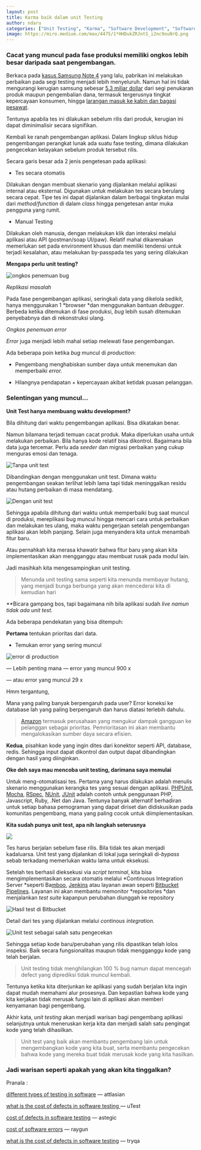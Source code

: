 ```yaml
---
layout: post
title: Karma baik dalam unit Testing
author: ndaru
categories: ["Unit Testing", "Karma", "Software Development", "Software Engineering"]
image: https://miro.medium.com/max/4475/1*HHDukZRJntS_i2nc9ouNrQ.png
---
```


### Cacat yang muncul pada fase produksi memiliki ongkos lebih besar daripada saat pengembangan.

Berkaca pada [kasus Samsung Note 4](https://www.forbes.com/sites/maribellopez/2017/01/22/samsung-reveals-cause-of-note-7-issue-turns-crisis-into-opportunity/#3c01110d24f1) yang lalu, pabrikan ini melakukan perbaikan pada segi testing menjadi lebih menyeluruh. Namun hal ini tidak mengurangi kerugian samsung sebesar [5.3 miliar dollar](https://www.usatoday.com/story/tech/2016/10/14/samsung-note-7-recall-cost-least-53-billion/92040942/) dari segi penukaran produk maupun pengembalian dana, termasuk tergerusnya tingkat kepercayaan konsumen, hingga [larangan masuk ke kabin dan bagasi pesawat](https://money.cnn.com/2016/10/14/technology/samsung-galaxy-note-7-flight-ban/index.html).

Tentunya apabila tes ini dilakukan sebelum rilis dari produk, kerugian ini dapat diminimalisir secara signifikan.

Kembali ke ranah pengembangan aplikasi. Dalam lingkup siklus hidup pengembangan perangkat lunak ada suatu fase testing, dimana dilakukan pengecekan kelayakan sebelum produk tersebut rilis.

Secara garis besar ada 2 jenis pengetesan pada aplikasi:

* Tes secara otomatis

Dilakukan dengan membuat skenario yang dijalankan melalui aplikasi internal atau eksternal. Digunakan untuk melakukan tes secara berulang secara cepat. Tipe tes ini dapat dijalankan dalam berbagai tingkatan mulai dari *method/function* di dalam *class* hingga pengetesan antar muka pengguna yang rumit.

* Manual Testing

Dilakukan oleh manusia, dengan melakukan klik dan interaksi melalui aplikasi atau API (postman/soap UI/paw). Relatif mahal dikarenakan memerlukan set pada environment khusus dan memiliki tendensi untuk terjadi kesalahan, atau melakukan by-passpada tes yang sering dilakukan

**Mengapa perlu unit testing?**

![ongkos penemuan bug](https://cdn-images-1.medium.com/max/4972/1*HHDukZRJntS_i2nc9ouNrQ.png)

*Replikasi masalah*

Pada fase pengembangan aplikasi, seringkali data yang dikelola sedikit, hanya menggunakan 1 *browser *dan menggunakan bantuan *debugger*. Berbeda ketika ditemukan di fase produksi, *bug* lebih susah ditemukan penyebabnya dan di rekonstruksi ulang.

*Ongkos penemuan error*

*Error* juga menjadi lebih mahal setiap melewati fase pengembangan.

Ada beberapa poin ketika *bug* muncul di *production*:

* Pengembang menghabiskan sumber daya untuk menemukan dan memperbaiki *error.*

* Hilangnya pendapatan + kepercayaan akibat ketidak puasan pelanggan.

### Selentingan yang muncul…

**Unit Test hanya membuang waktu development?**

Bila dihitung dari waktu pengembangan aplikasi. Bisa dikatakan benar.

Namun bilamana terjadi temuan cacat produk. Maka diperlukan usaha untuk melakukan perbaikan. Bila hanya kode relatif bisa dikontrol. Bagaimana bila data juga tercemar. Perlu ada *seeder* dan migrasi perbaikan yang cukup menguras emosi dan tenaga.

![Tanpa unit test](https://cdn-images-1.medium.com/max/3056/1*1GfY_kwYlkV9Ytyl0hWGPw.png)

Dibandingkan dengan menggunakan unit test. Dimana waktu pengembangan seakan terlihat lebih lama tapi tidak meninggalkan residu atau hutang perbaikan di masa mendatang.

![Dengan unit test](https://cdn-images-1.medium.com/max/2140/1*adzw24daMSeYL7rTpQ2o5A.png)

Sehingga apabila dihitung dari waktu untuk memperbaiki bug saat muncul di produksi, mereplikasi bug muncul hingga mencari cara untuk perbaikan dan melakukan tes ulang, maka waktu pengerjaan setelah pengembangan aplikasi akan lebih panjang. Selain juga menyandera kita untuk menambah fitur baru.

Atau pernahkah kita merasa khawatir bahwa fitur baru yang akan kita implementasikan akan mengganggu atau membuat rusak pada modul lain.

Jadi masihkah kita mengesampingkan unit testing.
>  Menunda unit testing sama seperti kita menunda membayar hutang, yang menjadi bunga berbunga yang akan mencederai kita di kemudian hari

**Bicara gampang bos, tapi bagaimana nih bila aplikasi sudah *live *namun tidak ada unit test.**

Ada beberapa pendekatan yang bisa ditempuh:

**Pertama** tentukan prioritas dari data.

* Temukan error yang sering muncul

![error di production](https://cdn-images-1.medium.com/max/4176/1*xvgHgMLut4AHkg4gmKb_4A.png)

— Lebih penting mana — error yang muncul 900 x

— atau error yang muncul 29 x

Hmm tergantung,

Mana yang paling banyak berpengaruh pada user? Error koneksi ke database lah yang paling berpengaruh dan harus diatasi terlebih dahulu.
>  [Amazon](https://www.datacenterdynamics.com/news/amazon-to-credit-customers-affected-by-outage/) termasuk perusahaan yang mengukur dampak gangguan ke pelanggan sebagai prioritas. Pemrioritasan ini akan membantu mengalokasikan sumber daya secara efisien.

**Kedua**, pisahkan kode yang ingin dites dari konektor seperti API, database, redis. Sehingga input dapat dikontrol dan output dapat dibandingkan dengan hasil yang diinginkan.

**Oke deh saya mau mencoba unit testing, darimana saya memulai**

Untuk meng-otomatisasi tes. Pertama yang harus dilakukan adalah menulis skenario menggunakan kerangka tes yang sesuai dengan aplikasi. [PHPUnit](https://phpunit.de/), [Mocha](https://mochajs.org/), [RSpec](http://rspec.info/), [NUnit](https://docs.microsoft.com/en-us/dotnet/core/testing/unit-testing-with-nunit), [JUnit](https://junit.org/) adalah contoh untuk penggunaan PHP, Javascript, Ruby, .Net dan Java. Tentunya banyak alternatif berhadiran untuk setiap bahasa pemograman yang dapat diriset dan didiskusikan pada komunitas pengembang, mana yang paling cocok untuk diimplementasikan.

**Kita sudah punya unit test, apa nih langkah seterusnya**

![](https://cdn-images-1.medium.com/max/2000/0*Y5UlNQYmZQXltfP1)

Tes harus berjalan sebelum fase rilis. Bila tidak tes akan menjadi kadaluarsa. Unit test yang dijalankan di lokal juga seringkali di-*bypass* sebab terkadang memerlukan waktu lama untuk eksekusi.

Setelah tes berhasil dieksekusi via *script terminal*, kita bisa mengimplementasikan secara otomatis melalui *Continuous Integration Server *seperti Ba[mboo](https://de.atlassian.com/software/bamboo), [Jenkins](https://jenkins.io/) atau layanan awan seperti [Bitbucket Pipelines](https://bitbucket.org/product/features/pipelines). Layanan ini akan membantu memonitor *repositories *dan menjalankan *test suite* kapanpun perubahan diunggah ke repository

![Hasil test di Bitbucket](https://cdn-images-1.medium.com/max/3720/1*r2tBWvmv1XDTrST527FcpQ.png)

Detail dari tes yang dijalankan melalui *continous integration.*

![Unit test sebagai salah satu pengecekan](https://cdn-images-1.medium.com/max/3376/1*-EubVMct_QywhfehQBsnsg.png)

Sehingga setiap kode baru/perubahan yang rilis dipastikan telah lolos inspeksi. Baik secara fungsionalitas maupun tidak mengganggu kode yang telah berjalan.
>  Unit testing tidak menghilangkan 100 % bug namun dapat mencegah defect yang diprediksi tidak muncul kembali.

Tentunya ketika kita diterjunkan ke aplikasi yang sudah berjalan kita ingin dapat mudah memahami alur prosesnya. Dan kepastian bahwa kode yang kita kerjakan tidak merusak fungsi lain di aplikasi akan memberi kenyamanan bagi pengembang.

Akhir kata, *unit testing* akan menjadi warisan bagi pengembang aplikasi selanjutnya untuk meneruskan kerja kita dan menjadi salah satu pengingat kode yang telah dihasilkan.
>  Unit test yang baik akan membantu pengembang lain untuk mengembangkan kode yang kita buat, serta membantu pengecekan bahwa kode yang mereka buat tidak merusak kode yang kita hasilkan.

### Jadi warisan seperti apakah yang akan kita tinggalkan?

Pranala :

[different types of testing in software](https://www.atlassian.com/continuous-delivery/different-types-of-software-testing) — attlasian

[what is the cost of defects in software testing ](https://www.utest.com/articles/what-is-the-cost-of-defects-in-software-testing)— uTest

[cost of defects in software testing](https://www.astegic.com/the-cost-defects-software-testing/) — astegic

[cost of software errors](https://raygun.com/blog/cost-of-software-errors/) — raygun

[what is the cost of defects in software testing](http://tryqa.com/what-is-the-cost-of-defects-in-software-testing/) — tryqa
